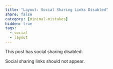 ```yaml
---
title: "Layout: Social Sharing Links Disabled"
share: false
category: [minimal-mistakes]
hidden: true
tags:
  - social
  - layout
---
```


This post has social sharing disabled.

Social sharing links should not appear.
<!--stackedit_data:
eyJoaXN0b3J5IjpbLTg0MDQ3NDAyMV19
-->

